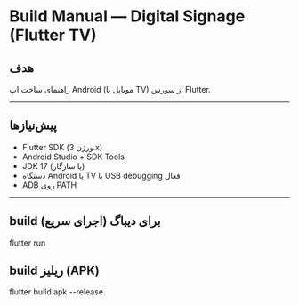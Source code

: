 # Build Manual — Digital Signage (Flutter TV)

## هدف
راهنمای ساخت اپ Android (موبایل یا TV) از سورس Flutter.

---

## پیش‌نیازها
- Flutter SDK (ورژن 3.x)
- Android Studio + SDK Tools
- JDK 17 (یا سازگار)
- دستگاه Android یا TV با USB debugging فعال
- ADB روی PATH

---

## build برای دیباگ (اجرای سریع)
flutter run

## build ریلیز (APK)
flutter build apk --release



